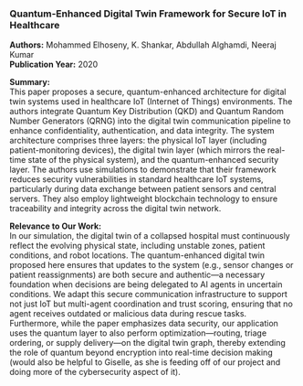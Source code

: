 ### Quantum-Enhanced Digital Twin Framework for Secure IoT in Healthcare  
**Authors:** Mohammed Elhoseny, K. Shankar, Abdullah Alghamdi, Neeraj Kumar  
**Publication Year:** 2020  

**Summary:**  
This paper proposes a secure, quantum-enhanced architecture for digital twin systems used in healthcare IoT (Internet of Things) environments. The authors integrate Quantum Key Distribution (QKD) and Quantum Random Number Generators (QRNG) into the digital twin communication pipeline to enhance confidentiality, authentication, and data integrity. The system architecture comprises three layers: the physical IoT layer (including patient-monitoring devices), the digital twin layer (which mirrors the real-time state of the physical system), and the quantum-enhanced security layer. The authors use simulations to demonstrate that their framework reduces security vulnerabilities in standard healthcare IoT systems, particularly during data exchange between patient sensors and central servers. They also employ lightweight blockchain technology to ensure traceability and integrity across the digital twin network.

**Relevance to Our Work:**  
In our simulation, the digital twin of a collapsed hospital must continuously reflect the evolving physical state, including unstable zones, patient conditions, and robot locations. The quantum-enhanced digital twin proposed here ensures that updates to the system (e.g., sensor changes or patient reassignments) are both secure and authentic—a necessary foundation when decisions are being delegated to AI agents in uncertain conditions. We adapt this secure communication infrastructure to support not just IoT but multi-agent coordination and trust scoring, ensuring that no agent receives outdated or malicious data during rescue tasks. Furthermore, while the paper emphasizes data security, our application uses the quantum layer to also perform optimization—routing, triage ordering, or supply delivery—on the digital twin graph, thereby extending the role of quantum beyond encryption into real-time decision making (would also be helpful to Giselle, as she is feeding off of our project and doing more of the cybersecurity aspect of it).

